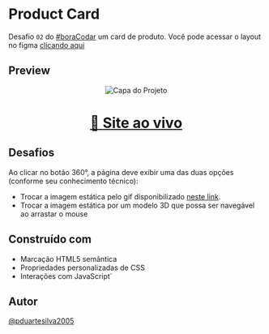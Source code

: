 # Product Card

Desafio `02` do [#boraCodar](https://boracodar.dev/) um card de produto.
Você pode acessar o layout no figma [clicando aqui](https://www.figma.com/community/file/1195050984449538256)

## Preview

<div align="center">
  <img src="./.github/cover.jpg" alt="Capa do Projeto"/>
</div>

<div align="center">
  <h1><a href="https://pduartesilva2005.github.io/bora-codar-product-card">👾 Site ao vivo</a></h1>
</div>

## Desafios

Ao clicar no botão 360°, a página deve exibir uma das duas opções (conforme seu conhecimento técnico):

- Trocar a imagem estática pelo gif disponibilizado [neste link](https://drive.google.com/file/d/1-T5EsqpZXz7TvNjcA6-yQBBj6rga0sQG/view).
- Trocar a imagem estática por um modelo 3D que possa ser navegável ao arrastar o mouse

## Construído com

- Marcação HTML5 semântica
- Propriedades personalizadas de CSS
- Interações com JavaScript´

## Autor

[@pduartesilva2005](https://www.linkedin.com/in/pduartesilva2005/)
